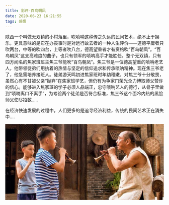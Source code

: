 ```yaml
---
title: 影评-百鸟朝凤
date: 2020-06-23 16:21:55
tags: 感悟
---
```


陕西一个叫做无双镇的小村落里，吹唢呐这种传之久远的民间艺术，绝不止于娱乐，更具意味的是它在办丧事时是对远行故去者的一种人生评价——道德平庸者只吹两台，中等的吹四台，上等者吹八台，德高望重者才有资格吹“百鸟朝凤”。“百鸟朝凤”这支高难度的曲子，也只有领军的唢呐高手才能胜任。整个无双镇，只有四方闻名的焦家班班主焦三爷能吹“百鸟朝凤”。焦三爷是一位德高望重的唢呐老艺人，他带领徒弟们用执着的热情与坚定的信仰追求和传承唢呐精神。现在焦三爷老了，他急需培养接班人。徒弟游天鸣初进焦家班时年幼稚嫩，对焦三爷十分敬畏，虽然心有不甘被父亲“抛弃”在焦家班学艺，但仍有为争家门荣光全力博取师父赞许的信心。能够进入焦家班的学子必须人品端正，忠守唢呐艺人的德行，从骨子里做到“唢呐离口不离手”，为考验两个徒弟是否符合标准，焦三爷这个面冷内热的黑脸师父使尽招数.....

在经济快速发展的过程中，人们更多的是追寻经济利益，传统的民间艺术正在消失中....


<div align=center>

![](/img/bainiaochaofeng.jpg)

</div>
